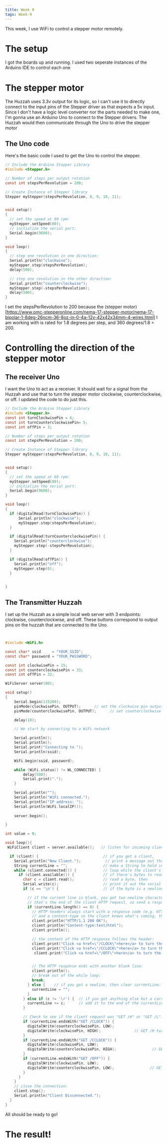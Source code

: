 ```yaml
---
title: Week 9
tags: Week-9
---
```


This week, I use WiFi to control a stepper motor remotely.

# The setup

I got the boards up and running. I  used two seperate instances of the Arduino IDE to control each one


# The stepper motor

The Huzzah uses 3.3v output for its logic, so I can't use it to directly connect to the input pins of the Stepper driver as that expects a 5v input. Since I don't have a logic level converter nor the parts needed to make one, I'm gonna use an Arduino Uno to connect to the Stepper drivers. The Huzzah would then communicate through the Uno to drive the stepper motor

## The Uno code

Here's the basic code I used to get the Uno to control the stepper.

```c
// Include the Arduino Stepper Library
#include <Stepper.h>

// Number of steps per output rotation
const int stepsPerRevolution = 200;

// Create Instance of Stepper library
Stepper myStepper(stepsPerRevolution, 8, 9, 10, 11);


void setup()
{
  // set the speed at 80 rpm:
  myStepper.setSpeed(80);
  // initialize the serial port:
  Serial.begin(9600);
}

void loop() 
{
  // step one revolution in one direction:
  Serial.println("clockwise");
  myStepper.step(stepsPerRevolution);
  delay(500);

  // step one revolution in the other direction:
  Serial.println("counterclockwise");
  myStepper.step(-stepsPerRevolution);
  delay(500);
}
```

I set the stepsPerRevolution to 200 because the (stepper motor)[https://www.omc-stepperonline.com/nema-17-stepper-motor/nema-17-bipolar-1-8deg-26ncm-36-8oz-in-0-4a-12v-42x42x34mm-4-wires.html] I am working with is rated for 1.8 degrees per step, and 360 degrees/1.8 = 200. 



# Controlling the direction of the stepper motor

## The receiver Uno

I want the Uno to act as a receiver. It should wait for a signal from the Huzzah and use that to turn the stepper motor clockwise, counterclockwise, or off. I updated the code to do just this. 

```c
// Include the Arduino Stepper Library
#include <Stepper.h>
const int turnClockwisePin = 6;
const int turnCounterclockwisePin= 5;
const int offPin = 3;

// Number of steps per output rotation
const int stepsPerRevolution = 200;

// Create Instance of Stepper library
Stepper myStepper(stepsPerRevolution, 8, 9, 10, 11);


void setup()
{
  // set the speed at 80 rpm:
  myStepper.setSpeed(80);
  // initialize the serial port:
  Serial.begin(9600);
}

void loop() 
{
  if (digitalRead(turnClockwisePin)) {
      Serial.println("clockwise");
      myStepper.step(stepsPerRevolution);
  }

  if (digitalRead(turnCounterclockwisePin)) {
    Serial.println("counterclockwise");
    myStepper.step(-stepsPerRevolution);
  }

  if (digitalRead(offPin)) {
    Serial.println("off");
    myStepper.step(0);
  }

  
}
```

## The Transmitter Huzzah

I set up the Huzzah as a simple local web server with 3 endpoints: clockwise, counterclockwise, and off. These buttons correspond to output pins on the huzzah that are connected to the Uno. 

```c


#include <WiFi.h>

const char* ssid     = "YOUR_SSID";
const char* password = "YOUR_PASSWORD";

const int clockwisePin = 15;
const int counterclockwisePin = 33;
const int offPin = 32;

WiFiServer server(80);

void setup()
{
    Serial.begin(115200);
    pinMode(clockwisePin, OUTPUT);      // set the clockwise pin output
    pinMode(counterclockwisePin, OUTPUT);      // set counterclockwise pin output

    delay(10);

    // We start by connecting to a WiFi network

    Serial.println();
    Serial.println();
    Serial.print("Connecting to ");
    Serial.println(ssid);

    WiFi.begin(ssid, password);

    while (WiFi.status() != WL_CONNECTED) {
        delay(500);
        Serial.print(".");
    }

    Serial.println("");
    Serial.println("WiFi connected.");
    Serial.println("IP address: ");
    Serial.println(WiFi.localIP());
    
    server.begin();

}

int value = 0;

void loop(){
 WiFiClient client = server.available();   // listen for incoming clients

  if (client) {                             // if you get a client,
    Serial.println("New Client.");           // print a message out the serial port
    String currentLine = "";                // make a String to hold incoming data from the client
    while (client.connected()) {            // loop while the client's connected
      if (client.available()) {             // if there's bytes to read from the client,
        char c = client.read();             // read a byte, then
        Serial.write(c);                    // print it out the serial monitor
        if (c == '\n') {                    // if the byte is a newline character

          // if the current line is blank, you got two newline characters in a row.
          // that's the end of the client HTTP request, so send a response:
          if (currentLine.length() == 0) {
            // HTTP headers always start with a response code (e.g. HTTP/1.1 200 OK)
            // and a content-type so the client knows what's coming, then a blank line:
            client.println("HTTP/1.1 200 OK");
            client.println("Content-type:text/html");
            client.println();

            // the content of the HTTP response follows the header:
            client.print("Click <a href=\"/CLOCK\">here</a> to turn the motor clockwise.<br>");
            client.print("Click <a href=\"/CCLOCK\">here</a> to turn the motor counterclockwise.<br>");
             client.print("Click <a href=\"/OFF\">here</a> to turn the motor OFF.<br>");


            // The HTTP response ends with another blank line:
            client.println();
            // break out of the while loop:
            break;
          } else {    // if you got a newline, then clear currentLine:
            currentLine = "";
          }
        } else if (c != '\r') {  // if you got anything else but a carriage return character,
          currentLine += c;      // add it to the end of the currentLine
        }

        // Check to see if the client request was "GET /H" or "GET /L":
        if (currentLine.endsWith("GET /CLOCK")) {
          digitalWrite(counterclockwisePin, LOW);  
          digitalWrite(clockwisePin, HIGH);               // GET /H turns the LED on
        }
        if (currentLine.endsWith("GET /CCLOCK")) {
          digitalWrite(clockwisePin, LOW); 
          digitalWrite(counterclockwisePin, HIGH);                // GET /L turns the LED off
        }
        if (currentLine.endsWith("GET /OFF")) {
          digitalWrite(clockwisePin, LOW); 
          digitalWrite(counterclockwisePin, LOW);                // GET /L turns the LED off
        }
      }
    }
    // close the connection:
    client.stop();
    Serial.println("Client Disconnected.");
  }
}
```

All should be ready to go!

# The result!
